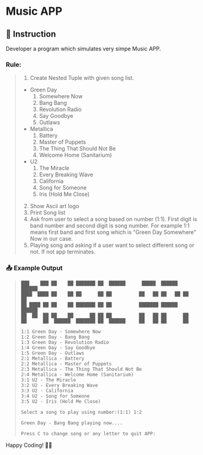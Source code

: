 # Music APP

## 📄 Instruction
Developer a program which simulates very simpe Music APP.


### Rule:
>1. Create Nested Tuple with given song list.
>   - Green Day
>     1. Somewhere Now
>     2. Bang Bang
>     3. Revolution Radio
>     4. Say Goodbye
>     5. Outlaws
>   - Metallica
>     1. Battery
>     2. Master of Puppets
>     3. The Thing That Should Not Be
>     4. Welcome Home (Sanitarium)
>   - U2
>     1. The Miracle
>     2. Every Breaking Wave
>     3. California
>     4. Song for Someone
>     5. Iris (Hold Me Close)
>2. Show Ascii art logo
>3. Print Song list
>4. Ask from user to select a song based on number (1:1). First digit is band number and second digit is song number. For example 1:1 means first band and first song which is "Green Day Somewhere" Now in our case.
>5. Playing song and asking if a user want to select different song or not. If not app terminates.

### 📤 Example Output
>```
>███    ███ ██    ██ ███████ ██  ██████      █████  ██████  ██████  
>████  ████ ██    ██ ██      ██ ██          ██   ██ ██   ██ ██   ██
>██ ████ ██ ██    ██ ███████ ██ ██          ███████ ██████  ██████  
>██  ██  ██ ██    ██      ██ ██ ██          ██   ██ ██      ██      
>██      ██  ██████  ███████ ██  ██████     ██   ██ ██      ██
>
>1:1 Green Day - Somewhere Now
>1:2 Green Day - Bang Bang
>1:3 Green Day - Revolution Radio
>1:4 Green Day - Say Goodbye
>1:5 Green Day - Outlaws
>2:1 Metallica - Battery
>2:2 Metallica - Master of Puppets
>2:3 Metallica - The Thing That Should Not Be
>2:4 Metallica - Welcome Home (Sanitarium)
>3:1 U2 - The Miracle
>3:2 U2 - Every Breaking Wave
>3:3 U2 - California
>3:4 U2 - Song for Someone
>3:5 U2 - Iris (Hold Me Close)
>
>Select a song to play using number:(1:1) 1:2
>
>Green Day - Bang Bang playing now....
>
>Press C to change song or any letter to quit APP:
>```

Happy Coding! 🚀✨
